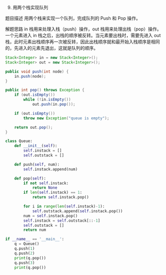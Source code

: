 9. 用两个栈实现队列

题目描述
用两个栈来实现一个队列，完成队列的 Push 和 Pop 操作。

解题思路
in 栈用来处理入栈（push）操作，out 栈用来处理出栈（pop）操作。一个元素进入 in 栈之后，出栈的顺序被反转。当元素要出栈时，需要先进入 out 栈，此时元素出栈顺序再一次被反转，因此出栈顺序就和最开始入栈顺序是相同的，先进入的元素先退出，这就是队列的顺序。



```java
Stack<Integer> in = new Stack<Integer>();
Stack<Integer> out = new Stack<Integer>();

public void push(int node) {
    in.push(node);
}

public int pop() throws Exception {
    if (out.isEmpty())
        while (!in.isEmpty())
            out.push(in.pop());

    if (out.isEmpty())
        throw new Exception("queue is empty");

    return out.pop();
}
```

```python
class Queue:
    def __init__(self):
        self.instack = []
        self.outstack = []

    def push(self, num):
        self.instack.append(num)

    def pop(self):
        if not self.instack:
            return None
        if len(self.instack) == 1:
            return self.instack.pop()

        for i in range(len(self.instack)-1):
            self.outstack.append(self.instack.pop())
        num = self.instack.pop()
        self.instack = self.outstack[::-1]
        self.outstack = []
        return num

if __name__ == '__main__':
    q = Queue()
    q.push(1)
    q.push(2)
    print(q.pop())
    q.push(3)
    print(q.pop())
```


